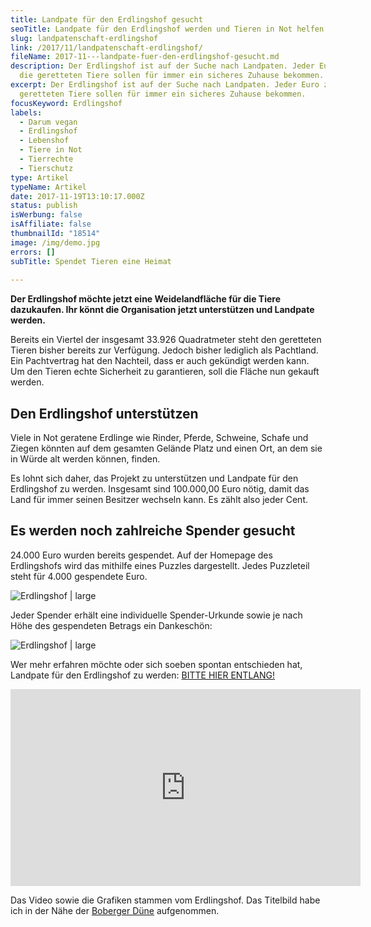 ```yaml
---
title: Landpate für den Erdlingshof gesucht
seoTitle: Landpate für den Erdlingshof werden und Tieren in Not helfen
slug: landpatenschaft-erdlingshof
link: /2017/11/landpatenschaft-erdlingshof/
fileName: 2017-11---landpate-fuer-den-erdlingshof-gesucht.md
description: Der Erdlingshof ist auf der Suche nach Landpaten. Jeder Euro zählt,
  die geretteten Tiere sollen für immer ein sicheres Zuhause bekommen.
excerpt: Der Erdlingshof ist auf der Suche nach Landpaten. Jeder Euro zählt, die
  geretteten Tiere sollen für immer ein sicheres Zuhause bekommen.
focusKeyword: Erdlingshof
labels:
  - Darum vegan
  - Erdlingshof
  - Lebenshof
  - Tiere in Not
  - Tierrechte
  - Tierschutz
type: Artikel
typeName: Artikel
date: 2017-11-19T13:10:17.000Z
status: publish
isWerbung: false
isAffiliate: false
thumbnailId: "18514"
image: /img/demo.jpg
errors: []
subTitle: Spendet Tieren eine Heimat
  
---
```


**Der Erdlingshof möchte jetzt eine Weidelandfläche für die Tiere dazukaufen.
Ihr könnt die Organisation jetzt unterstützen und Landpate werden.**

Bereits ein Viertel der insgesamt 33.926 Quadratmeter steht den geretteten
Tieren bisher bereits zur Verfügung. Jedoch bisher lediglich als Pachtland. Ein
Pachtvertrag hat den Nachteil, dass er auch gekündigt werden kann. Um den Tieren
echte Sicherheit zu garantieren, soll die Fläche nun gekauft werden.

## Den Erdlingshof unterstützen

Viele in Not geratene Erdlinge wie Rinder, Pferde, Schweine, Schafe und Ziegen
könnten auf dem gesamten Gelände Platz und einen Ort, an dem sie in Würde alt
werden können, finden.

Es lohnt sich daher, das Projekt zu unterstützen und Landpate für den
Erdlingshof zu werden. Insgesamt sind 100.000,00 Euro nötig, damit das Land für
immer seinen Besitzer wechseln kann. Es zählt also jeder Cent.

## Es werden noch zahlreiche Spender gesucht

24.000 Euro wurden bereits gespendet. Auf der Homepage des Erdlingshofs wird das
mithilfe eines Puzzles dargestellt. Jedes Puzzleteil steht für 4.000 gespendete
Euro.

![Erdlingshof | large](http://cardamonchai.com/wp-content/uploads/2017/11/Puzzle_8Teile-768x768-520x520.jpg)

Jeder Spender erhält eine individuelle Spender-Urkunde sowie je nach Höhe des
gespendeten Betrags ein Dankeschön:

![Erdlingshof | large](http://cardamonchai.com/wp-content/uploads/2017/11/Dankeschoenbox_Landpate-520x271.png)

Wer mehr erfahren möchte oder sich soeben spontan entschieden hat, Landpate für
den Erdlingshof zu werden:
[BITTE HIER ENTLANG!](https://www.erdlingshof.de/landpate-werden/)

<iframe src="https://www.youtube.com/embed/epZRhRNis7c" width="560" height="315" frameborder="0" allowfullscreen="allowfullscreen"></iframe>

Das Video sowie die Grafiken stammen vom Erdlingshof. Das Titelbild habe ich in
der Nähe der [Boberger Düne](/2016/05/naturschutzgebiet-boberger-niederung/)
aufgenommen.

  